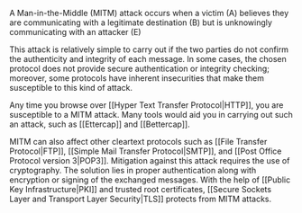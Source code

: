 
A Man-in-the-Middle (MITM) attack occurs when a victim (A) believes they are communicating with a legitimate destination (B) but is unknowingly communicating with an attacker (E)

This attack is relatively simple to carry out if the two parties do not confirm the authenticity and integrity of each message. In some cases, the chosen protocol does not provide secure authentication or integrity checking; moreover, some protocols have inherent insecurities that make them susceptible to this kind of attack.

Any time you browse over [[Hyper Text Transfer Protocol|HTTP]], you are susceptible to a MITM attack. Many tools would aid you in carrying out such an attack, such as [[Ettercap]] and [[Bettercap]].

MITM can also affect other cleartext protocols such as [[File Transfer Protocol|FTP]], [[Simple Mail Transfer Protocol|SMTP]], and [[Post Office Protocol version 3|POP3]]. Mitigation against this attack requires the use of cryptography. The solution lies in proper authentication along with encryption or signing of the exchanged messages. With the help of [[Public Key Infrastructure|PKI]] and trusted root certificates, [[Secure Sockets Layer and Transport Layer Security|TLS]] protects from MITM attacks.
